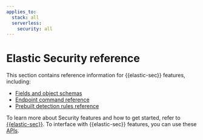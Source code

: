 ```yaml
---
applies_to:
  stack: all
  serverless:
    security: all
---
```


# Elastic Security reference

This section contains reference information for {{elastic-sec}} features, including:

* [Fields and object schemas](/reference/security/fields-and-object-schemas/index.md)
* [Endpoint command reference](/reference/security/endpoint-command-reference.md)
* [Prebuilt detection rules reference](detection-rules://index.md)

To learn more about Security features and how to get started, refer to [{{elastic-sec}}](/solutions/security.md).
To interface with {{elastic-sec}} features, you can use these [APIs](/solutions/security/apis.md). 
